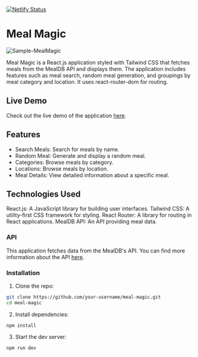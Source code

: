 [![Netlify Status](https://api.netlify.com/api/v1/badges/928ac3ea-38dc-4d74-859a-127280fd5932/deploy-status)](https://app.netlify.com/sites/magic-meal/deploys)

# Meal Magic

![Sample-MealMagic](./public/Sample.png)

Meal Magic is a React.js application styled with Tailwind CSS that fetches meals from the MealDB API and displays them. The application includes features such as meal search, random meal generation, and groupings by meal category and location. It uses react-router-dom for routing.

## Live Demo

Check out the live demo of the application [here](https://magic-meal.netlify.app/meals/52795).

## Features

- Search Meals: Search for meals by name.
- Random Meal: Generate and display a random meal.
- Categories: Browse meals by category.
- Locations: Browse meals by location.
- Meal Details: View detailed information about a specific meal.

## Technologies Used

React.js: A JavaScript library for building user interfaces.
Tailwind CSS: A utility-first CSS framework for styling.
React Router: A library for routing in React applications.
MealDB API: An API providing meal data.

### API

This application fetches data from the MealDB's API. You can find more information about the API [here](https://www.themealdb.com/api.php).

### Installation

1. Clone the repo:

```bash
git clone https://github.com/your-username/meal-magic.git
cd meal-magic
```

2. Install dependencies:

```node
npm install
```

3. Start the dev server:

```node
npm run dev
```
